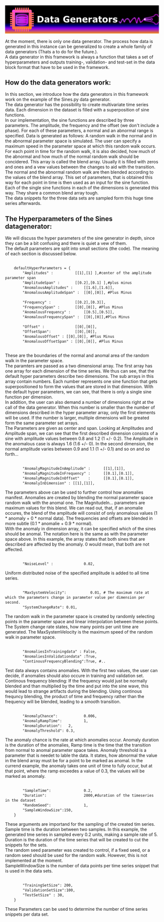 
![](../.mdpictures/Banners/DataGeneratorsBanner.png)

At the moment, there is only one data generator. The process how data is generated in this instance can be generalized to create a whole family of data generators (Thats a to do for the future.).<br>
A data generator in this framework is always a function that takes a set of hyperparameters and outputs training-, validation- and test-set in the data block format that have to be used in the framework.

## How do the data generators work:

In this section, we introduce how the data generators in this framework work on the example of the Sines.py data generator.<br>
The data generator has the possibility to create multivariate time series data. Each dimension in the dataset is filled with a superposition of sine functions.<br>
In our implementation, the sine functions are described by three parameters. The amplitude, the frequency and the offset (we don't include a phase). For each of these parameters, a normal and an abnormal  range is specified. Data is generated as follows: A random walk in the normal and in the abnormal parameter space is simulated. The user can specify a maximum speed in the parameter space at which this random walk occurs. <br>
For each point in time for the random walk, it is also decided, how much of the abnormal and how much of the normal random walk should be concidered. This array is called the blend array. Usually it is filled with zeros and ones and a vew values between the changes to aid with the transition. <br>
The normal and the abnormal random walk are then blended according to the values of the blend array. This set of parameters, that is obtained this way for each point in time is then used as an input for the sine function. Each of the single sine functions in each of the dimensions is generated this way. They share a common blend array tough.<br>
The data snippets for the three data sets are sampled form this huge time series afterwards.

## The Hyperparameters of the Sines datagenerator:

We will discuss the hyper parameters of the sine generator in depth, since they can be a bit confusing and there is quiet a vew of them.<br>
The default parameters are split into small sections (the code). The meaning of each section is discussed below.

<pre><code>
    defaultHyperParameters = {
        "Amplitudes" :          [[1],[1] ],#center of the amplitude parameter span
        "AmplitudeSpan" :       [[0.2],[0.1] ],#plus minus
        "AnomalousAmplitudes" :     [[1.6],[1.6]], 
        "AnomalousAmplitudeSpan" :  [[0],[0]], #Plus Minus
        
        "Frequency" :           [[0.2],[0.3]],
        "FrequencySpan" :       [[0],[0]], #Plus Minus
        "AnomalousFrequency" :      [[0.5],[0.5]], 
        "AnomalousFrequencySpan" :  [[0],[0]],#Plus Minus
        
        "Offset" :              [[0],[0]],
        "OffsetSpan":           [[0],[0]],
        "AnomalousOffset" : [[0],[0]], #Plus Minus
        "AnomalousOffsetSpan" : [[0],[0]], #Plus Minus

</pre></code>

These are the boundaries of the normal and anomal area of the random walk in the parameter space.<br>
The paramters are passed as a two dimensional array. The first array has one array for each dimension of the time series.
We thus can see, that the default hyper parameters describe two dimensions. The sub arrays in this array contain numbers.
Each number represents one sine function that gets superpositioned to form the values that are stored in that dimension. With the default hyper parameters, we can see, that there is only a single sine function per dimension.<br>
In addition, the user can also demand a number of dimensions right at the call of the data generator. When this number is 
smaller than the number of dimensions described in the hyper parameter array, only the first elements will be used. If the number is larger, multiple dimensions will be greated form the same parameter set arrays.<br>
The Parameters are given as center and span. Looking at Amplitudes and Amplitude span, we can see that the first described dimension consists of a sine with amplitude values between 0.8 and 1.2 (1 +/- 0.2). The Amplitude in the anomalous case is always 1.6 (1.6 +/- 0). In the second dimension, the normal amplitude varies between 0.9 and 1.1 (1 +/- 0.1) and so on and so forth...

<pre><code>
        "AnomalyMagnitudeInAmplitude" :      [[1],[1]],
        "AnomalyMagnitudeInFrequency" :      [[0.1],[0.1]],
        "AnomalyMagnitudeInOffset"    :      [[0.1],[0.1]],
        "AnomalyInDimension" : [[1],[1]],
</pre></code>

The parameters above can be used to further control how anomalies manifest.
Anomalies are created by blending the normal parameter space random walk with the anomal one. The MagnitudeIn... parameters are maximum values for this blend. We can read out, that, if an anomalie occures, the blend of the amplitude will consist of only anomalous values (1 \* anomaly + 0 \* normal data). The frequencies and offsets are blended in more subtle (0.1 \* anomalie + 0.9 \* normal).<br>
With the anomaly in dimension array, it can be specified which of the sines should be anomal. The notation here is the same as with the parameter space above. In this example, the array states that both sines that are described are affected by the anomaly. 0 would mean, that both are not affected.

<pre><code>
        "NoiseLevel" :              0.02,
</pre></code>

Uniform distributed noise of the specified amplitude is added to all time series.

<pre><code>
        "MaxSystemVelocity":           0.01, # The maximum rate at which the parameters change in parameter value per dimension per second.
        "SystemChangeRate": 0.01,
</pre></code>

The random walk in the parameter space is created by randomly selecting points in the parameter space and linear interpolation between these points. The System change rate states, how many points per unit time are generated. The MaxSystemVelocity is the maximum speed of the random walk in parameter space.

<pre><code>
        "AnomaliesInTrainingdata" : False,
        "AnomaliesInValidationdata" :True,
        "ContinousFrequencyBlending":True, #..
</pre></code>

Test data always contains anomalies. With the first two values, the user can decide, if anomalies should also occure in training and validation set.<br>
Continous frequency blending: If the frequency would just be normally blended and than multiplied by the time and put into the sine wave, this would lead to strange artifacts during the blending. Using continous frequncy blending, the product of time and frequency rather than the frequency will be blended, leading to a smooth transition.

<pre><code>
        "AnomalyChance":            0.006,
        "AnomalyRampTime":          1,
        "AnomalyDuration":   2,
        "AnomalyThreshold": 0.3,
</pre></code>

The anomaly chance is the rate at which anomalies occur.
Anomaly duration is the duration of the anomalies, Ramp time is the time that the transition from normal to anomal parameter space takes. Anomaly threshold is a parameter that is needet to lable the data. It states, how abnormal the value in the blend array must be for a point to be marked as anomal. In the currend example, the anomaly takes one unit of time to fully occur, but at that point, where the ramp exceedes a value of 0.3, the values will be marked as anomaly.

<pre><code>
        "SampleTime":               0.2,
        "Duration":                 2000,#duration of the timeseries in the dataset 
        "RandomSeed":               1,
        "SampleWindowSize":150,
    }
</pre></code>

These arguments are importand for the sampling of the created tim series.
Sample time is the duration between two samples. In this example, the generated tme series in sampled every 0.2 units, making a sample rate of 5.<br>
Duration is the duration of the time series that will be created to cut the snippets for the sets.<br>
The random seed parameter was created to control, if a fixed seed, or a random seed should be used for the random walk. However, this is not implemented at the moment.<br>
SampleWindowSize is the number of data points per time series snippet that is used in the data sets.

<pre><code>
        "TrainingSetSize": 200,
        "ValidationSetSize":100,
        "TestSetSize" : 30,
    }
</pre></code>

These Parameters can be used to determine the number of time series snippets per data set.
